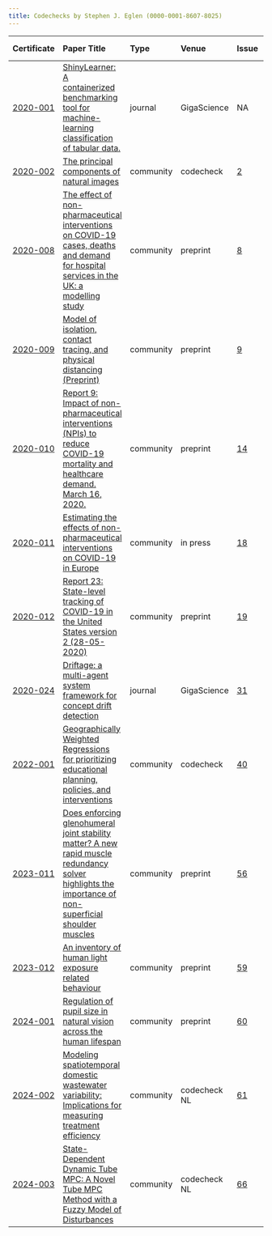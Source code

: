```yaml
---
title: Codechecks by Stephen J. Eglen (0000-0001-8607-8025)
---
```



|Certificate |Paper Title                                                                                                                                             |Type      |Venue        |Issue |Report                                  |Check date |
|:-------|:---------------------------------------------|:------------------|:------------------|:---|:--------------------------|:------------------|
|[2020-001](https://codecheck.org.uk/register/certs/2020-001/)|[ShinyLearner: A containerized benchmarking tool for machine-learning classification of tabular data.](https://doi.org/10.1093/gigascience/giaa026)     |journal   |GigaScience  |NA    |http://doi.org/10.5281/zenodo.3674056   |2019-02-14 |
|[2020-002](https://codecheck.org.uk/register/certs/2020-002/)|[The principal components of natural images](https://doi.org/10.1088/0954-898X_3_1_008)                                                                 |community |codecheck    |[2](https://github.com/codecheckers/register/issues/2)|http://doi.org/10.5281/zenodo.3750741   |2020-04-13 |
|[2020-008](https://codecheck.org.uk/register/certs/2020-008/)|[The effect of non-pharmaceutical interventions on COVID-19 cases, deaths and demand for hospital services in the UK: a modelling study](https://cmmid.github.io/topics/covid19/control-measures/report/uk_scenario_modelling_preprint_2020_04_01.pdf)|community |preprint     |[8](https://github.com/codecheckers/register/issues/8)|http://doi.org/10.5281/zenodo.3746024   |2020-04-09 |
|[2020-009](https://codecheck.org.uk/register/certs/2020-009/)|[Model of isolation, contact tracing, and physical distancing (Preprint)](https://cmmid.github.io/topics/covid19/reports/bbc_contact_tracing.pdf)       |community |preprint     |[9](https://github.com/codecheckers/register/issues/9)|http://doi.org/10.5281/zenodo.3767060   |2020-04-26 |
|[2020-010](https://codecheck.org.uk/register/certs/2020-010/)|[Report 9: Impact of non-pharmaceutical interventions (NPIs) to reduce COVID-19 mortality and healthcare demand. March 16, 2020. ](https://doi.org/10.25561/77482)|community |preprint     |[14](https://github.com/codecheckers/register/issues/14)|https://doi.org/10.5281/zenodo.3865491  |2020-05-29 |
|[2020-011](https://codecheck.org.uk/register/certs/2020-011/)|[Estimating the effects of non-pharmaceutical interventions on COVID-19 in Europe ](http://doi.org/10.1038/s41586-020-2405-7)                           |community |in press     |[18](https://github.com/codecheckers/register/issues/18)|https://doi.org/10.5281/zenodo.3893138  |2020-06-13 |
|[2020-012](https://codecheck.org.uk/register/certs/2020-012/)|[Report 23: State-level tracking of COVID-19 in the United States version 2 (28-05-2020) ](https://doi.org/10.25561/79231)                              |community |preprint     |[19](https://github.com/codecheckers/register/issues/19)|https://doi.org/10.5281/zenodo.3893617  |2020-06-14 |
|[2020-024](https://codecheck.org.uk/register/certs/2020-024/)|[Driftage: a multi-agent system framework for concept drift detection ](https://doi.org/10.1093/gigascience/giab030)                                    |journal   |GigaScience  |[31](https://github.com/codecheckers/register/issues/31)|https://doi.org/10.5281/zenodo.4964880  |2020-12-07 |
|[2022-001](https://codecheck.org.uk/register/certs/2022-001/)|[Geographically Weighted Regressions for prioritizing educational planning, policies, and interventions ](http://www.iiep.unesco.org/en/publication/geographically-weighted-regressions-prioritizing-educational-planning-policies-and)|community |codecheck    |[40](https://github.com/codecheckers/register/issues/40)|https://doi.org/10.5281/zenodo.6040066  |2022-01-19 |
|[2023-011](https://codecheck.org.uk/register/certs/2023-011/)|[Does enforcing glenohumeral joint stability matter? A new rapid muscle redundancy solver highlights the importance of non-superficial shoulder muscles ](https://doi.org/10.1101/2023.07.11.548542)|community |preprint     |[56](https://github.com/codecheckers/register/issues/56)|https://doi.org/10.5281/zenodo.8359199  |2023-09-18 |
|[2023-012](https://codecheck.org.uk/register/certs/2023-012/)|[An inventory of human light exposure related behaviour ](https://doi.org/10.21203/rs.3.rs-2587424/v1)                                                  |community |preprint     |[59](https://github.com/codecheckers/register/issues/59)|https://doi.org/10.5281/zenodo.10213244 |2023-11-26 |
|[2024-001](https://codecheck.org.uk/register/certs/2024-001/)|[Regulation of pupil size in natural vision across the human lifespan ](https://doi.org/10.17605/OSF.IO/ZRKSF)                                          |community |preprint     |[60](https://github.com/codecheckers/register/issues/60)|https://doi.org/10.5281/zenodo.10823246 |2024-03-15 |
|[2024-002](https://codecheck.org.uk/register/certs/2024-002/)|[Modeling spatiotemporal domestic wastewater variability: Implications for measuring treatment efficiency](https://doi.org/10.1016/j.jenvman.2023.119680)|community |codecheck NL |[61](https://github.com/codecheckers/register/issues/61)|https://doi.org/10.5281/zenodo.FIXME    |2020-05-21 |
|[2024-003](https://codecheck.org.uk/register/certs/2024-003/)|[State-Dependent Dynamic Tube MPC: A Novel Tube MPC Method with a Fuzzy Model of Disturbances ](https://arxiv.org/pdf/2310.19997)                       |community |codecheck NL |[66](https://github.com/codecheckers/register/issues/66)|https://doi.org/10.5281/zenodo.11403956 |2024-05-30 |
